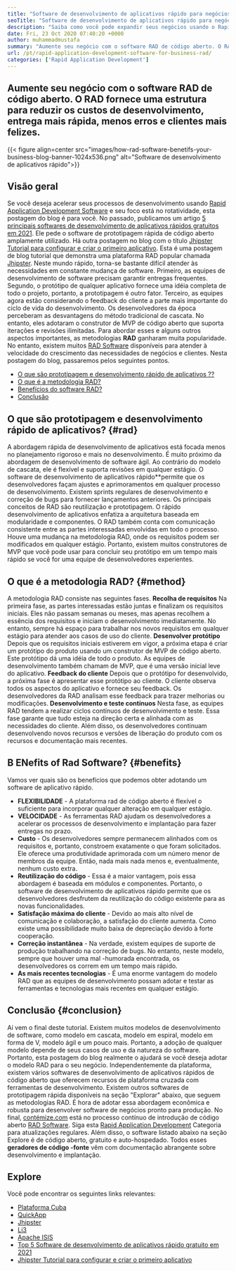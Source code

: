 ```yaml
---
title: "Software de desenvolvimento de aplicativos rápido para negócios | Rad" 
seoTitle: "Software de desenvolvimento de aplicativos rápido para negócios | Rad" 
description: "Saiba como você pode expandir seus negócios usando o Rapid Application Development Software. Este artigo fornecerá uma compreensão das metodologias RAD de código aberto." 
date: Fri, 23 Oct 2020 07:40:20 +0000
author: muhammadmustafa
summary: "Aumente seu negócio com o software RAD de código aberto. O RAD fornece uma estrutura para reduzir os custos de desenvolvimento, entrega mais rápida, menos erros e clientes mais felizes." 
url: /pt/rapid-application-development-software-for-business-rad/
categories: ['Rapid Application Development']
---
```


## Aumente seu negócio com o software RAD de código aberto. O RAD fornece uma estrutura para reduzir os custos de desenvolvimento, entrega mais rápida, menos erros e clientes mais felizes.

{{< figure align=center src="images/how-rad-software-benetifs-your-business-blog-banner-1024x536.png" alt="Software de desenvolvimento de aplicativos rápido">}}


## Visão geral
Se você deseja acelerar seus processos de desenvolvimento usando [Rapid Application Development Software][1] e seu foco está no rotatividade, esta postagem do blog é para você. No passado, publicamos um artigo [5 principais softwares de desenvolvimento de aplicativos rápidos gratuitos em 2021][2]. Ele pede o software de prototipagem rápida de código aberto amplamente utilizado. Há outra postagem no blog com o título [Jhipster Tutorial para configurar e criar o primeiro aplicativo][3]. Esta é uma postagem de blog tutorial que demonstra uma plataforma RAD popular chamada [Jhipster][4].
Neste mundo rápido, torna-se bastante difícil atender às necessidades em constante mudança de software. Primeiro, as equipes de desenvolvimento de software precisam garantir entregas frequentes. Segundo, o protótipo de qualquer aplicativo fornece uma idéia completa de todo o projeto, portanto, a prototipagem é outro fator. Terceiro, as equipes agora estão considerando o feedback do cliente a parte mais importante do ciclo de vida do desenvolvimento. Os desenvolvedores da época perceberam as desvantagens do método tradicional de cascata. No entanto, eles adotaram o construtor de MVP de código aberto que suporta iterações e revisões ilimitadas.
Para abordar esses e alguns outros aspectos importantes, as metodologias  **RAD**  ganharam muita popularidade. No entanto, existem muitos [RAD Software][1] disponíveis para atender à velocidade do crescimento das necessidades de negócios e clientes.
Nesta postagem do blog, passaremos pelos seguintes pontos.
  * [O que são prototipagem e desenvolvimento rápido de aplicativos ??][5]
  * [O que é a metodologia RAD?][6]
  * [Benefícios do software RAD?][7]
  * [Conclusão][8]

## O que são prototipagem e desenvolvimento rápido de aplicativos? {#rad}

A abordagem rápida de desenvolvimento de aplicativos está focada menos no planejamento rigoroso e mais no desenvolvimento. É muito próximo da abordagem de desenvolvimento de software ágil. Ao contrário do modelo de cascata, ele é flexível e suporta revisões em qualquer estágio.
O software de desenvolvimento de aplicativos rápido**permite que os desenvolvedores façam ajustes e aprimoramentos em qualquer processo de desenvolvimento. Existem sprints regulares de desenvolvimento e correção de bugs para fornecer lançamentos anteriores.
Os principais conceitos de RAD são reutilização e prototipagem. O rápido desenvolvimento de aplicativos enfatiza a arquitetura baseada em modularidade e componentes. O RAD também conta com comunicação consistente entre as partes interessadas envolvidas em todo o processo. Houve uma mudança na metodologia RAD, onde os requisitos podem ser modificados em qualquer estágio. Portanto, existem muitos construtores de MVP que você pode usar para concluir seu protótipo em um tempo mais rápido se você for uma equipe de desenvolvedores experientes.

## O que é a metodologia RAD? {#method}

A metodologia RAD consiste nas seguintes fases.
 **Recolha de requisitos** 
Na primeira fase, as partes interessadas estão juntas e finalizam os requisitos iniciais. Eles não passam semanas ou meses, mas apenas recolhem a essência dos requisitos e iniciam o desenvolvimento imediatamente. No entanto, sempre há espaço para trabalhar nos novos requisitos em qualquer estágio para atender aos casos de uso do cliente.
 **Desenvolver protótipo** 
Depois que os requisitos iniciais estiverem em vigor, a próxima etapa é criar um protótipo do produto usando um construtor de MVP de código aberto. Este protótipo dá uma idéia de todo o produto. As equipes de desenvolvimento também chamam de MVP, que é uma versão inicial leve do aplicativo.
 **Feedback do cliente** 
Depois que o protótipo for desenvolvido, a próxima fase é apresentar esse protótipo ao cliente. O cliente observa todos os aspectos do aplicativo e fornece seu feedback. Os desenvolvedores da RAD analisam esse feedback para trazer melhorias ou modificações.
 **Desenvolvimento e teste contínuos** 
Nesta fase, as equipes RAD tendem a realizar ciclos contínuos de desenvolvimento e teste. Essa fase garante que tudo esteja na direção certa e alinhada com as necessidades do cliente. Além disso, os desenvolvedores continuam desenvolvendo novos recursos e versões de liberação do produto com os recursos e documentação mais recentes.

## B  **ENefits of Rad Software?**  {#benefits}

Vamos ver quais são os benefícios que podemos obter adotando um software de aplicativo rápido.
*  **FLEXIBILIDADE**  - A plataforma rad de código aberto é flexível o suficiente para incorporar qualquer alteração em qualquer estágio.
*  **VELOCIDADE**  - As ferramentas RAD ajudam os desenvolvedores a acelerar os processos de desenvolvimento e implantação para fazer entregas no prazo.
*  **Custo**  - Os desenvolvedores sempre permanecem alinhados com os requisitos e, portanto, constroem exatamente o que foram solicitados. Ele oferece uma produtividade aprimorada com um número menor de membros da equipe. Então, nada mais nada menos e, eventualmente, nenhum custo extra.
*  **Reutilização do código**  - Essa é a maior vantagem, pois essa abordagem é baseada em módulos e componentes. Portanto, o software de desenvolvimento de aplicativos rápido permite que os desenvolvedores desfrutem da reutilização do código existente para as novas funcionalidades.
*  **Satisfação máxima do cliente**  - Devido ao mais alto nível de comunicação e colaboração, a satisfação do cliente aumenta. Como existe uma possibilidade muito baixa de depreciação devido à forte cooperação.
*  **Correção instantânea**  - Na verdade, existem equipes de suporte de produção trabalhando na correção de bugs. No entanto, neste modelo, sempre que houver uma mal -humorada encontrada, os desenvolvedores os correm em um tempo mais rápido.
*  **As mais recentes tecnologias**  - É uma enorme vantagem do modelo RAD que as equipes de desenvolvimento possam adotar e testar as ferramentas e tecnologias mais recentes em qualquer estágio.

##  **Conclusão**  {#conclusion}

Aí vem o final deste tutorial. Existem muitos modelos de desenvolvimento de software, como modelo em cascata, modelo em espiral, modelo em forma de V, modelo ágil e um pouco mais. Portanto, a adoção de qualquer modelo depende de seus casos de uso e da natureza do software. Portanto, esta postagem do blog realmente o ajudará se você deseja adotar o modelo RAD para o seu negócio. Independentemente da plataforma, existem vários softwares de desenvolvimento de aplicativos rápidos de código aberto que oferecem recursos de plataforma cruzada com ferramentas de desenvolvimento. Existem outros softwares de prototipagem rápida disponíveis na seção "Explorar" abaixo, que seguem as metodologias RAD. É hora de adotar essa abordagem econômica e robusta para desenvolver software de negócios pronto para produção.
No final, [contémize.com][9] está no processo contínuo de introdução de código aberto [RAD Software][1]. Siga esta [Rapid Application Development][1] Categoria para atualizações regulares. Além disso, o software listado abaixo na seção Explore é de código aberto, gratuito e auto-hospedado. Todos esses  **geradores de código -fonte**  vêm com documentação abrangente sobre desenvolvimento e implantação.

## Explore
Você pode encontrar os seguintes links relevantes:
  * [Plataforma Cuba][10]
  * [QuickApp][11]
  * [Jhipster][4]
  * [Li3][12]
  * [Apache ISIS][13]
  * [Top 5 Software de desenvolvimento de aplicativos rápido gratuito em 2021][2]
  * [Jhipster Tutorial para configurar e criar o primeiro aplicativo][3]



 [1]: https://products.containerize.com/rad
 [2]: https://blog.containerize.com/rapid-application-development/top-5-free-rapid-application-development-software-in-2021/
 [3]: https://blog.containerize.com/2020/10/28/jhipster-tutorial-to-setup-and-create-the-first-application/
 [4]: https://products.containerize.com/rad/jhipster
 [5]: #rad
 [6]: #method
 [7]: #benefits
 [8]: #conclusion
 [9]: https://www.containerize.com/
 [10]: https://products.containerize.com/rad/cuba
 [11]: https://products.containerize.com/rad/quickapp
 [12]: https://products.containerize.com/rad/li3
 [13]: https://products.containerize.com/rad/apache-isis
